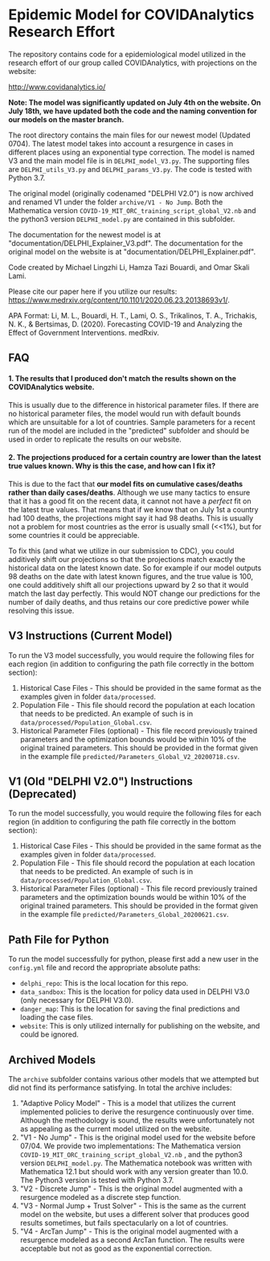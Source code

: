 # Epidemic Model for COVIDAnalytics Research Effort

The repository contains code for a epidemiological model utilized in the research effort of our group called COVIDAnalytics, with projections on the website:

http://www.covidanalytics.io/

**Note: The model was significantly updated on July 4th on the website. On July 18th, we have updated both the code and the naming convention for our models on the master branch.**

The root directory contains the main files for our newest model (Updated 0704). The latest model takes into account a resurgence in cases in different places using an exponential type correction. The model is named V3 and the main model file is in `DELPHI_model_V3.py`. The supporting files are `DELPHI_utils_V3.py` and  `DELPHI_params_V3.py`. The code is tested with Python 3.7. 

The original model (originally codenamed "DELPHI V2.0") is now archived and renamed V1 under the folder `archive/V1 - No Jump`. Both the Mathematica version `COVID-19_MIT_ORC_training_script_global_V2.nb` and the python3 version  `DELPHI_model.py` are contained in this subfolder.

The documentation for the newest model is at "documentation/DELPHI_Explainer_V3.pdf". The documentation for the original model on the website is at "documentation/DELPHI_Explainer.pdf".

Code created by Michael Lingzhi Li, Hamza Tazi Bouardi, and Omar Skali Lami.

Please cite our paper here if you utilize our results: https://www.medrxiv.org/content/10.1101/2020.06.23.20138693v1/.

APA Format: Li, M. L., Bouardi, H. T., Lami, O. S., Trikalinos, T. A., Trichakis, N. K., & Bertsimas, D. (2020). Forecasting COVID-19 and Analyzing the Effect of Government Interventions. medRxiv.

## FAQ

#### 1. The results that I produced don't match the results shown on the COVIDAnalytics website.

This is usually due to the difference in historical parameter files. If there are no historical parameter files, the model would run with default bounds which are unsuitable for a lot of countries. Sample parameters for a recent run of the model are included in the "predicted" subfolder and should be used in order to replicate the results on our website. 


#### 2. The projections produced for a certain country are lower than the latest true values known. Why is this the case, and how can I fix it?

This is due to the fact that **our model fits on cumulative cases/deaths rather than daily cases/deaths**. Although we use many tactics to ensure that it has a good fit on the recent data, it cannot not have a *perfect* fit on the latest true values. That means that if we know that on July 1st a country had 100 deaths, the projections might say it had 98 deaths. This is usually not a problem for most countries as the error is usually small (<<1%), but for some countries it could be appreciable.

To fix this (and what we utilize in our submission to CDC), you could additively shift our projections so that the projections match exactly the historical data on the latest known date. So for example if our model outputs 98 deaths on the date with latest known figures, and the true value is 100, one could additively shift all our projections upward by 2 so that it would match the last day perfectly. This would NOT change our predictions for the number of daily deaths, and thus retains our core predictive power while resolving this issue. 

## V3 Instructions (Current Model)

To run the V3 model successfully, you would require the following files for each region (in addition to configuring the path file correctly in the bottom section):
1. Historical Case Files - This should be provided in the same format as the examples given in folder `data/processed`.
2. Population File - This file should record the population at each location that needs to be predicted. An example of such is in `data/processed/Population_Global.csv`.
3. Historical Parameter Files (optional) - This file record previously trained parameters and the optimization bounds would be within 10% of the original trained parameters. This should be provided in the format given in the example file `predicted/Parameters_Global_V2_20200718.csv`.

## V1 (Old "DELPHI V2.0") Instructions (Deprecated)

To run the model successfully, you would require the following files for each region (in addition to configuring the path file correctly in the bottom section):
1. Historical Case Files - This should be provided in the same format as the examples given in folder `data/processed`.
2. Population File - This file should record the population at each location that needs to be predicted. An example of such is in `data/processed/Population_Global.csv`.
3. Historical Parameter Files (optional) - This file record previously trained parameters and the optimization bounds would be within 10% of the original trained parameters. This should be provided in the format given in the example file `predicted/Parameters_Global_20200621.csv`.

## Path File for Python

To run the model successfully for python, please first add a new user in the `config.yml` file and record the appropriate absolute paths:

- `delphi_repo`: This is the local location for this repo. 
- `data_sandbox`: This is the location for policy data used in DELPHI V3.0 (only necessary for DELPHI V3.0).
- `danger_map`: This is the location for saving the final predictions and loading the case files. 
- `website`: This is only utilized internally for publishing on the website, and could be ignored.

## Archived Models

The  `archive` subfolder contains various other models that we attempted but did not find its performance satisfying. In total the archive includes:
1. "Adaptive Policy Model" - This is a model that utilizes the current implemented policies to derive the resurgence continuously over time. Although the methodology is sound, the results were unfortunately not as appealing as the current model utilized on the website. 
2. "V1 - No Jump" - This is the original model used for the website before 07/04. We provide two implementations: The Mathematica version `COVID-19_MIT_ORC_training_script_global_V2.nb` , and the python3 version `DELPHI_model.py`. The Mathematica notebook was written with Mathematica 12.1 but should work with any version greater than 10.0. The Python3 version is tested with Python 3.7. 
3. "V2 - Discrete Jump" - This is the original model augmented with a resurgence modeled as a discrete step function.
4. "V3 - Normal Jump + Trust Solver" - This is the same as the current model on the website, but uses a different solver that produces good results sometimes, but fails spectacularly on a lot of countries.
5. "V4 - ArcTan Jump" - This is the original model augmented with a resurgence modeled as a second ArcTan function. The results were acceptable but not as good as the exponential correction. 
